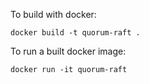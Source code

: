 To build with docker:

`docker build -t quorum-raft .`

To run a built docker image:

`docker run -it quorum-raft`
